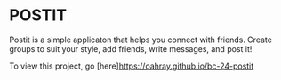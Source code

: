 # POSTIT
Postit is a simple applicaton that helps you connect with friends. Create groups to suit your style, add friends, write messages, and post it!

To view this project, go [here]https://oahray.github.io/bc-24-postit
